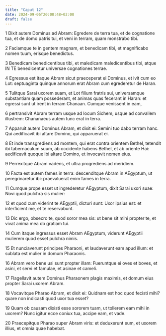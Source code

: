 ```yaml
---
title: "Caput 12"
date: 2024-09-06T20:00:48+02:00
draft: false
---
```



1 Dixit autem Dominus ad Abram: Egredere de terra tua, et de cognatione tua, et de domo patris tui, et veni in terram, quam monstrabo tibi.

2 Faciamque te in gentem magnam, et benedicam tibi, et magnificabo nomen tuum, erisque benedictus.

3 Benedicam benedicentibus tibi, et maledicam maledicentibus tibi, atque IN TE benedicentur universae cognationes terrae.

4 Egressus est itaque Abram sicut praeceperat ei Dominus, et ivit cum eo Lot: septuaginta quinque annorum erat Abram cum egrederetur de Haran.

5 Tulitque Sarai uxorem suam, et Lot filium fratris sui, universamque substantiam quam possederant, et animas quas fecerant in Haran: et egressi sunt ut irent in terram Chanaan. Cumque venissent in eam,

6 pertransivit Abram terram usque ad locum Sichem, usque ad convallem illustrem: Chananaeus autem tunc erat in terra.

7 Apparuit autem Dominus Abram, et dixit ei: Semini tuo dabo terram hanc. Qui aedificavit ibi altare Domino, qui apparuerat ei.

8 Et inde transgrediens ad montem, qui erat contra orientem Bethel, tetendit ibi tabernaculum suum, ab occidente habens Bethel, et ab oriente Hai: aedificavit quoque ibi altare Domino, et invocavit nomen eius.

9 Perrexitque Abram vadens, et ultra progrediens ad meridiem.

10 Facta est autem fames in terra: descenditque Abram in AEgyptum, ut peregrinaretur ibi: praevaluerat enim fames in terra.

11 Cumque prope esset ut ingrederetur AEgyptum, dixit Sarai uxori suae: Novi quod pulchra sis mulier:

12 et quod cum viderint te AEgyptii, dicturi sunt: Uxor ipsius est: et interficient me, et te reservabunt.

13 Dic ergo, obsecro te, quod soror mea sis: ut bene sit mihi propter te, et vivat anima mea ob gratiam tui.

14 Cum itaque ingressus esset Abram AEgyptum, viderunt AEgyptii mulierem quod esset pulchra nimis.

15 Et nunciaverunt principes Pharaoni, et laudaverunt eam apud illum: et sublata est mulier in domum Pharaonis.

16 Abram vero bene usi sunt propter illam: Fueruntque ei oves et boves, et asini, et servi et famulae, et asinae et cameli.

17 Flagellavit autem Dominus Pharaonem plagis maximis, et domum eius propter Sarai uxorem Abram.

18 Vocavitque Pharao Abram, et dixit ei: Quidnam est hoc quod fecisti mihi? quare non indicasti quod uxor tua esset?

19 Quam ob causam dixisti esse sororem tuam, ut tollerem eam mihi in uxorem? Nunc igitur ecce coniux tua, accipe eam, et vade.

20 Praecepitque Pharao super Abram viris: et deduxerunt eum, et uxorem illius, et omnia quae habebat.

